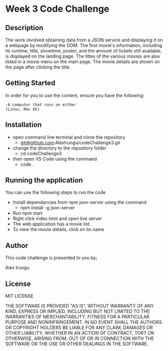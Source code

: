 # Week 3 Code Challenge 
## Description
The work involved obtaining data from a JSON service and displaying it on a webpage by modifying the DOM. The first movie's information, including its runtime, title, showtime, poster, and the amount of tickets still available, is displayed on the landing page. The titles of the various movies are also listed in a movie menu on the main page. The movie details are shown on the page after clicking the title.

## Getting Started
 In order for you to use the content, ensure you have the following:

    -A computer that runs on either
    (Linux, Mac OS)



## Installation
* open command line terminal and clone the repository
    - git@github.com:AlexIrungu/codeChallenge3.git
* change the directory to the repository folder
    - cd codeChallenge3
* then open VS Code using the command 
    - code .



## Running the application
You can use the following steps to run the code

* Install dependancies from npm json-server using the command
    - npm install -g json-server
* Run npm start
* Right click index.html and open live server
* The web application has a movie list. 
* To view the movie details, click on its name



## Author
This code challenge is presented to you by;

Alex Irungu
## License
MIT LICENSE

THE SOFTWARE IS PROVIDED "AS IS", WITHOUT WARRANTY OF ANY KIND, EXPRESS OR
IMPLIED, INCLUDING BUT NOT LIMITED TO THE WARRANTIES OF MERCHANTABILITY,
FITNESS FOR A PARTICULAR PURPOSE AND NONINFRINGEMENT. IN NO EVENT SHALL THE
AUTHORS OR COPYRIGHT HOLDERS BE LIABLE FOR ANY CLAIM, DAMAGES OR OTHER
LIABILITY, WHETHER IN AN ACTION OF CONTRACT, TORT OR OTHERWISE, ARISING FROM,
OUT OF OR IN CONNECTION WITH THE SOFTWARE OR THE USE OR OTHER DEALINGS IN THE
SOFTWARE.